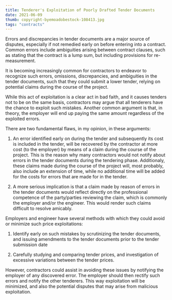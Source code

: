 ```yaml
---
title: Tenderer's Exploitation of Poorly Drafted Tender Documents
date: 2021-06-09
thumb: copyright-byemoadobestock-108413.jpg
tags: "contracts"
---
```

Errors and discrepancies in tender documents are a major source of disputes, especially if not remedied early on before entering into a contract. Common errors include ambiguities arising between contract clauses, such as stating that the contract is a lump sum, but including provisions for re-measurement.

It is becoming increasingly common for contractors to endeavor to recognize such errors, omissions, discrepancies, and ambiguities in the tender documents, such that they could submit a lower tender, relying on potential claims during the course of the project.

While this act of exploitation is a clear act in bad faith, and it causes tenders not to be on the same basis, contractors may argue that all tenderers have the chance to exploit such mistakes. Another common argument is that, in theory, the employer will end up paying the same amount regardless of the exploited errors.

There are two fundamental flaws, in my opinion, in these arguments:

1. An error identified early on during the tender and subsequently its cost is included in the tender, will be recovered by the contractor at more cost (to the employer) by means of a claim during the course of the project. This is the reason why many contractors would not notify about errors in the tender documents during the tendering phase. Additionaly, these claims made during the course of the project will, most probably, also include an extension of time, while no additional time will be added for the costs for errors that are made for in the tender.

2. A more serious implication is that a claim made by reason of errors in the tender documents would reflect directly on the professional competence of the party/parties reviewing the claim, which is commonly the employer and/or the engineer. This would render such claims difficult to resolve amicably.

Employers and engineer have several methods with which they could avoid or minimize such price exploitations:

1. Identify early on such mistakes by scrutinizing the tender documents, and issuing amendments to the tender documents prior to the tender submission date

2. Carefully studying and comparing tender prices, and investigation of excessive variations between the tender prices.

However, contractors could assist in avoiding these issues by notifying the employer of any discovered error. The employer should then rectify such errors and notify the other tenderers. This way exploitation will be minimized, and also the potential disputes that may arise from malicious exploitation.